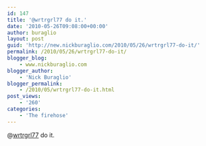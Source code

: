 ```yaml
---
id: 147
title: '@wrtrgrl77 do it.'
date: '2010-05-26T09:08:00+00:00'
author: buraglio
layout: post
guid: 'http://new.nickburaglio.com/2010/05/26/wrtrgrl77-do-it/'
permalink: /2010/05/26/wrtrgrl77-do-it/
blogger_blog:
    - www.nickburaglio.com
blogger_author:
    - 'Nick Buraglio'
blogger_permalink:
    - /2010/05/wrtrgrl77-do-it.html
post_views:
    - '260'
categories:
    - 'The firehose'
---
```


@[wrtrgrl77](http://twitter.com/wrtrgrl77) do it.